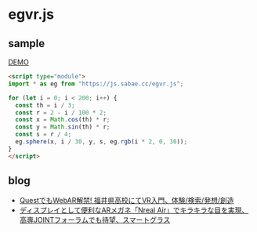 # egvr.js

## sample

[DEMO](https://taisukef.github.io/vr-spiral/)
```html
<script type="module">
import * as eg from "https://js.sabae.cc/egvr.js";

for (let i = 0; i < 200; i++) {
  const th = i / 3;
  const r = 2 - i / 100 * 2;
  const x = Math.cos(th) * r;
  const y = Math.sin(th) * r;
  const s = r / 4;
  eg.sphere(x, i / 30, y, s, eg.rgb(i * 2, 0, 30));
}
</script>
```

## blog

- [QuestでもWebAR解禁! 福井県高校にてVR入門、体験/検索/発想/創造](https://fukuno.jig.jp/3792)
- [ディスプレイとして便利なARメガネ「Nreal Air」でキラキラな目を実現、高専JOINTフォーラムでも待望、スマートグラス](https://fukuno.jig.jp/3794)
